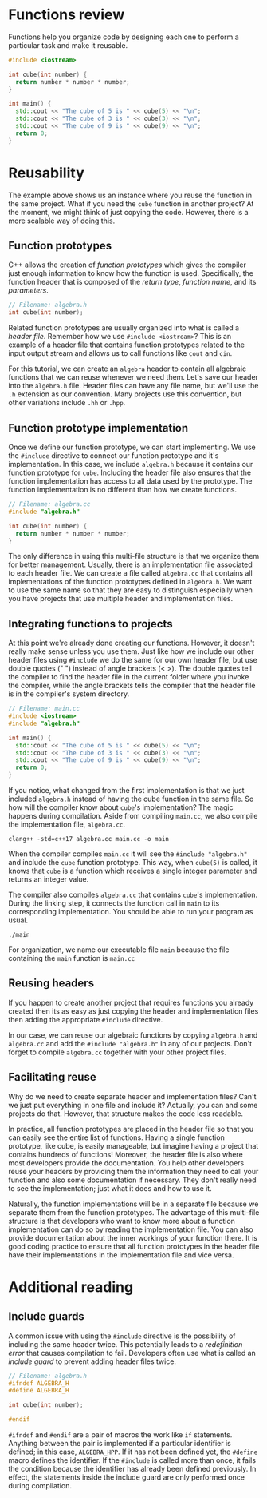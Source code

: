 # Functions review
Functions help you organize code by designing each one to perform a particular task and make it reusable.

```cpp
#include <iostream>

int cube(int number) {
  return number * number * number;
}

int main() {
  std::cout << "The cube of 5 is " << cube(5) << "\n";
  std::cout << "The cube of 3 is " << cube(3) << "\n";
  std::cout << "The cube of 9 is " << cube(9) << "\n";
  return 0;
}
```

# Reusability
The example above shows us an instance where you reuse the function in the same project. What if you need the `cube` function in another project? At the moment, we might think of just copying the code. However, there is a more scalable way of doing this.

## Function prototypes
C++ allows the creation of *function prototypes* which gives the compiler just enough information to know how the function is used. Specifically, the function header that is composed of the *return type*, *function name*, and its *parameters*.

```cpp
// Filename: algebra.h
int cube(int number);
```

Related function prototypes are usually organized into what is called a *header file*. Remember how we use `#include <iostream>`? This is an example of a header file that contains function prototypes related to the input output stream and allows us to call functions like `cout` and `cin`.

For this tutorial, we can create an `algebra` header to contain all algebraic functions that we can reuse whenever we need them. Let's save our header into the `algebra.h` file. Header files can have any file name, but we'll use the `.h` extension as our convention. Many projects use this convention, but other variations include `.hh` or `.hpp`.

## Function prototype implementation
Once we define our function prototype, we can start implementing. We use the `#include` directive to connect our function prototype and it's implementation. In this case, we include `algebra.h` because it contains our function prototype for `cube`. Including the header file also ensures that the function implementation has access to all data used by the prototype. The function implementation is no different than how we create functions.

```cpp
// Filename: algebra.cc
#include "algebra.h"

int cube(int number) {
  return number * number * number;
}
```

The only difference in using this multi-file structure is that we organize them for better management. Usually, there is an implementation file associated to each header file. We can create a file called `algebra.cc` that contains all implementations of the function prototypes defined in `algebra.h`. We want to use the same name so that they are easy to distinguish especially when you have projects that use multiple header and implementation files.

## Integrating functions to projects
At this point we're already done creating our functions. However, it doesn't really make sense unless you use them. Just like how we include our other header files using `#include` we do the same for our own header file, but use double quotes (" ") instead of angle brackets (< >). The double quotes tell the compiler to find the header file in the current folder where you invoke the compiler, while the angle brackets tells the compiler that the header file is in the compiler's system directory.

```cpp
// Filename: main.cc
#include <iostream>
#include "algebra.h"

int main() {
  std::cout << "The cube of 5 is " << cube(5) << "\n";
  std::cout << "The cube of 3 is " << cube(3) << "\n";
  std::cout << "The cube of 9 is " << cube(9) << "\n";
  return 0;
}
```

If you notice, what changed from the first implementation is that we just included `algebra.h` instead of having the cube function in the same file. So how will the compiler know about `cube`'s implementation? The magic happens during compilation. Aside from compiling `main.cc`, we also compile the implementation file, `algebra.cc`.

```
clang++ -std=c++17 algebra.cc main.cc -o main
```

When the compiler compiles `main.cc` it will see the `#include "algebra.h"`
and include the `cube` function prototype. This way, when `cube(5)` is called, it knows that `cube` is a function which receives a single integer parameter and returns an integer value.

The compiler also compiles `algebra.cc` that contains `cube`'s implementation. During the linking step, it connects the function call in `main` to its corresponding implementation. You should be able to run your program as usual.

```
./main
```

For organization, we name our executable file `main` because the file containing the `main` function is `main.cc`

## Reusing headers
If you happen to create another project that requires functions you already created then its as easy as just copying the header and implementation files then adding the appropriate `#include` directive.

In our case, we can reuse our algebraic functions by copying `algebra.h` and `algebra.cc` and add the `#include "algebra.h"` in any of our projects. Don't forget to compile `algebra.cc` together with your other project files.

## Facilitating reuse
Why do we need to create separate header and implementation files? Can't we just put everything in one file and include it? Actually, you can and some projects do that. However, that structure makes the code less readable.

In practice, all function prototypes are placed in the header file so that you can easily see the entire list of functions. Having a single function prototype, like cube, is easily manageable, but imagine having a project that contains hundreds of functions! Moreover, the header file is also where most developers provide the documentation. You help other developers reuse your headers by providing them the information they need to call your function and also some documentation if necessary. They don't really need to see the implementation; just what it does and how to use it.

Naturally, the function implementations will be in a separate file because we separate them from the function prototypes. The advantage of this multi-file structure is that developers who want to know more about a function implementation can do so by reading the implementation file. You can also provide documentation about the inner workings of your function there. It is good coding practice to ensure that all function prototypes in the header file have their implementations in the implementation file and vice versa.

# Additional reading
## Include guards
A common issue with using the `#include` directive is the possibility of including the same header twice. This potentially leads to a *redefinition error* that causes compilation to fail. Developers often use what is called an *include guard* to prevent adding header files twice.

```cpp
// Filename: algebra.h
#ifndef ALGEBRA_H
#define ALGEBRA_H

int cube(int number);

#endif
```

`#ifndef` and `#endif` are a pair of macros the work like `if` statements. Anything between the pair is implemented if a particular identifier is defined; in this case, `ALGEBRA_HPP`. If it has not been defined yet, the `#define` macro defines the identifier. If the `#include` is called more than once, it fails the condition because the identifier has already been defined previously. In effect, the statements inside the include guard are only performed once during compilation.
